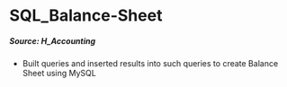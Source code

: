 # SQL_Balance-Sheet
##### Source: H_Accounting
- Built queries and inserted results into such queries to create Balance Sheet using MySQL
